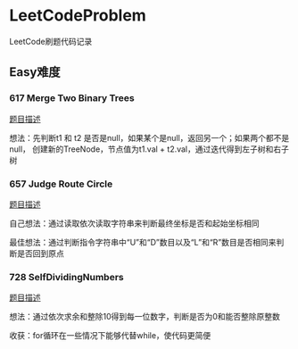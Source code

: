 # LeetCodeProblem
LeetCode刷题代码记录

## Easy难度
### 617 Merge Two Binary Trees
[题目描述](https://leetcode.com/problems/merge-two-binary-trees/description/)

想法：先判断t1 和 t2 是否是null，如果某个是null，返回另一个；如果两个都不是null，
创建新的TreeNode，节点值为t1.val + t2.val，通过迭代得到左子树和右子树

### 657 Judge Route Circle
[题目描述](https://leetcode.com/problems/judge-route-circle/description/)

自己想法：通过读取依次读取字符串来判断最终坐标是否和起始坐标相同

最佳想法：通过判断指令字符串中“U”和“D”数目以及“L”和“R”数目是否相同来判断是否回到原点

### 728 SelfDividingNumbers
[题目描述](https://leetcode.com/problems/self-dividing-numbers/description/)

 想法：通过依次求余和整除10得到每一位数字，判断是否为0和能否整除原整数
 
 收获：for循环在一些情况下能够代替while，使代码更简便